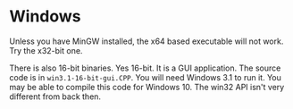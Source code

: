 # Windows
Unless you have MinGW installed, the x64 based executable will not work. Try the x32-bit one.

There is also 16-bit binaries. Yes 16-bit. It is a GUI application. The source code is in `win3.1-16-bit-gui.CPP`. You will need Windows 3.1 to run it. You may be able to compile this code for Windows 10. The win32 API isn't very different from back then.
